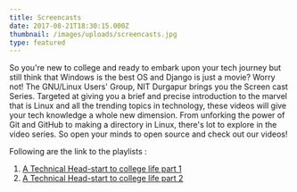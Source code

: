 ```yaml
---
title: Screencasts
date: 2017-08-21T18:30:15.000Z
thumbnail: /images/uploads/screencasts.jpg
type: featured
---
```

So you're new to college and ready to embark upon your tech journey but still think that Windows is the best OS and Django is just a movie? Worry not! The GNU/Linux Users' Group, NIT Durgapur brings you the Screen cast Series. Targeted at giving you a brief and precise introduction to the marvel that is Linux and all the trending topics in technology, these videos will give your tech knowledge a whole new dimension. From unforking the power of Git and GitHub to making a directory in Linux, there's lot to explore in the video series. So open your minds to open source and check out our videos!

Following are the link to the playlists :

1. [A Technical Head-start to college life part 1](https://goo.gl/TXu2bG)
2. [A Technical Head-start to college life part 2](https://goo.gl/aUkXjx)
